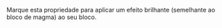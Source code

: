 Marque esta propriedade para aplicar um efeito brilhante (semelhante ao bloco de magma) ao seu bloco.